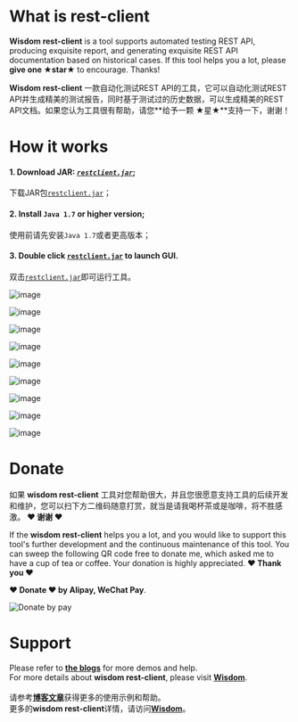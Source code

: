 # What is rest-client
**Wisdom rest-client** is a tool supports automated testing REST API, producing exquisite report, and generating exquisite REST API documentation based on historical cases. If this tool helps you a lot, please **give one ★star★** to encourage. Thanks!

**Wisdom rest-client** 一款自动化测试REST API的工具，它可以自动化测试REST API并生成精美的测试报告，同时基于测试过的历史数据，可以生成精美的REST API文档。如果您认为工具很有帮助，请您**给予一颗 ★星★**支持一下，谢谢！

# How it works
#### 1. Download JAR: [*`restclient.jar`*](https://github.com/Wisdom-Projects/rest-client/blob/master/tools);
   下载JAR包[`restclient.jar`](https://github.com/Wisdom-Projects/rest-client/blob/master/tools)；

#### 2. Install `Java 1.7` or higher version;
   使用前请先安装`Java 1.7`或者更高版本；

#### 3. Double click [`restclient.jar`](https://github.com/Wisdom-Projects/rest-client/blob/master/tools) to launch GUI.
   双击[`restclient.jar`](https://github.com/Wisdom-Projects/rest-client/blob/master/tools)即可运行工具。

![image](https://github.com/Wisdom-Projects/rest-client/blob/master/images/Image_1.png)

![image](https://github.com/Wisdom-Projects/rest-client/blob/master/images/Image_2.png)

![image](https://github.com/Wisdom-Projects/rest-client/blob/master/images/Image_3.png)

![image](https://github.com/Wisdom-Projects/rest-client/blob/master/images/Image_4.png)

![image](https://github.com/Wisdom-Projects/rest-client/blob/master/images/Image_5.png)

![image](https://github.com/Wisdom-Projects/rest-client/blob/master/images/Image_6.png)

![image](https://github.com/Wisdom-Projects/rest-client/blob/master/images/Image_7.png)

![image](https://github.com/Wisdom-Projects/rest-client/blob/master/images/Image_8.png)

![image](https://github.com/Wisdom-Projects/rest-client/blob/master/images/Image_9.png)

# Donate
如果 **wisdom rest-client** 工具对您帮助很大，并且您很愿意支持工具的后续开发和维护，您可以扫下方二维码随意打赏，就当是请我喝杯茶或是咖啡，将不胜感激。 **♥ 谢谢 ♥**

If the **wisdom rest-client** helps you a lot, and you would like to support this tool's further development and the continuous maintenance of this tool. You can sweep the following QR code free to donate me, which asked me to have a cup of tea or coffee. Your donation is highly appreciated. **♥ Thank you ♥** <br/>

**♥ Donate ♥ by Alipay, WeChat Pay**.

![Donate by pay](https://github.com/Wisdom-Projects/rest-client/blob/master/images/donate_pay.png)

# Support
Please refer to [**the blogs**](http://blog.wdom.net/tag/RESTClient) for more demos and help.<br/>
For more details about **wisdom rest-client**, please visit [**Wisdom**](http://www.wdom.net).<br/><br/>
请参考[**博客文章**](http://blog.wdom.net/tag/RESTClient)获得更多的使用示例和帮助。<br/>
更多的**wisdom rest-client**详情，请访问[**Wisdom**](http://www.wdom.net)。
